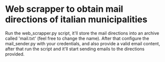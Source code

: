 <h1>Web scrapper to obtain mail directions of italian municipalities</h1>
<p>Run the web_scrapper.py script, it'll store the mail directions into an archive called 'mail.txt' (feel free to change the name).
After that configure the mail_sender.py with your credentials, and also provide a valid email content, after that run the script and it'll start sending emails to the directions provided.</p>